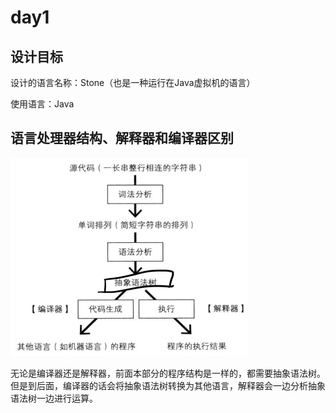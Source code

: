 # day1

## 设计目标

设计的语言名称：Stone（也是一种运行在Java虚拟机的语言）

使用语言：Java

## 语言处理器结构、解释器和编译器区别

<img src="day1.assets/image-20200609100001143.png" alt="image-20200609100001143" style="zoom:50%;" />

无论是编译器还是解释器，前面本部分的程序结构是一样的，都需要抽象语法树。但是到后面，编译器的话会将抽象语法树转换为其他语言，解释器会一边分析抽象语法树一边进行运算。